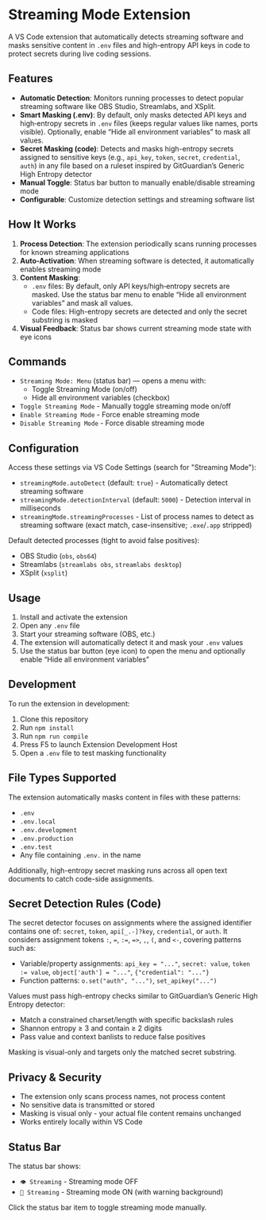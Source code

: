 # Streaming Mode Extension

A VS Code extension that automatically detects streaming software and masks sensitive content in `.env` files and high-entropy API keys in code to protect secrets during live coding sessions.

## Features

- **Automatic Detection**: Monitors running processes to detect popular streaming software like OBS Studio, Streamlabs, and XSplit.
- **Smart Masking (.env)**: By default, only masks detected API keys and high‑entropy secrets in `.env` files (keeps regular values like names, ports visible). Optionally, enable “Hide all environment variables” to mask all values.
- **Secret Masking (code)**: Detects and masks high-entropy secrets assigned to sensitive keys (e.g., `api_key`, `token`, `secret`, `credential`, `auth`) in any file based on a ruleset inspired by GitGuardian’s Generic High Entropy detector
- **Manual Toggle**: Status bar button to manually enable/disable streaming mode
- **Configurable**: Customize detection settings and streaming software list

## How It Works

1. **Process Detection**: The extension periodically scans running processes for known streaming applications
2. **Auto-Activation**: When streaming software is detected, it automatically enables streaming mode
3. **Content Masking**: 
   - `.env` files: By default, only API keys/high‑entropy secrets are masked. Use the status bar menu to enable “Hide all environment variables” and mask all values.
   - Code files: High-entropy secrets are detected and only the secret substring is masked
4. **Visual Feedback**: Status bar shows current streaming mode state with eye icons

## Commands

- `Streaming Mode: Menu` (status bar) — opens a menu with:
  - Toggle Streaming Mode (on/off)
  - Hide all environment variables (checkbox)
- `Toggle Streaming Mode` - Manually toggle streaming mode on/off
- `Enable Streaming Mode` - Force enable streaming mode
- `Disable Streaming Mode` - Force disable streaming mode

## Configuration

Access these settings via VS Code Settings (search for "Streaming Mode"):

- `streamingMode.autoDetect` (default: `true`) - Automatically detect streaming software
- `streamingMode.detectionInterval` (default: `5000`) - Detection interval in milliseconds  
- `streamingMode.streamingProcesses` - List of process names to detect as streaming software (exact match, case-insensitive; `.exe`/`.app` stripped)

Default detected processes (tight to avoid false positives):
- OBS Studio (`obs`, `obs64`)
- Streamlabs (`streamlabs obs`, `streamlabs desktop`)
- XSplit (`xsplit`)

## Usage

1. Install and activate the extension
2. Open any `.env` file
3. Start your streaming software (OBS, etc.) 
4. The extension will automatically detect it and mask your `.env` values
5. Use the status bar button (eye icon) to open the menu and optionally enable “Hide all environment variables”

## Development

To run the extension in development:

1. Clone this repository
2. Run `npm install`
3. Run `npm run compile` 
4. Press F5 to launch Extension Development Host
5. Open a `.env` file to test masking functionality

## File Types Supported

The extension automatically masks content in files with these patterns:
- `.env`
- `.env.local`
- `.env.development`
- `.env.production`
- `.env.test`
- Any file containing `.env.` in the name

Additionally, high-entropy secret masking runs across all open text documents to catch code-side assignments.

## Secret Detection Rules (Code)

The secret detector focuses on assignments where the assigned identifier contains one of: `secret`, `token`, `api[_.-]?key`, `credential`, or `auth`. It considers assignment tokens `:`, `=`, `:=`, `=>`, `,`, `(`, and `<-`, covering patterns such as:

- Variable/property assignments: `api_key = "..."`, `secret: value`, `token := value`, `object['auth'] = "..."`, `{"credential": "..."}`
- Function patterns: `o.set("auth", "...")`, `set_apikey("...")`

Values must pass high-entropy checks similar to GitGuardian’s Generic High Entropy detector:
- Match a constrained charset/length with specific backslash rules
- Shannon entropy ≥ 3 and contain ≥ 2 digits
- Pass value and context banlists to reduce false positives

Masking is visual-only and targets only the matched secret substring.

## Privacy & Security

- The extension only scans process names, not process content
- No sensitive data is transmitted or stored
- Masking is visual only - your actual file content remains unchanged
- Works entirely locally within VS Code

## Status Bar

The status bar shows:
- `👁 Streaming` - Streaming mode OFF
- `🙈 Streaming` - Streaming mode ON (with warning background)

Click the status bar item to toggle streaming mode manually.
